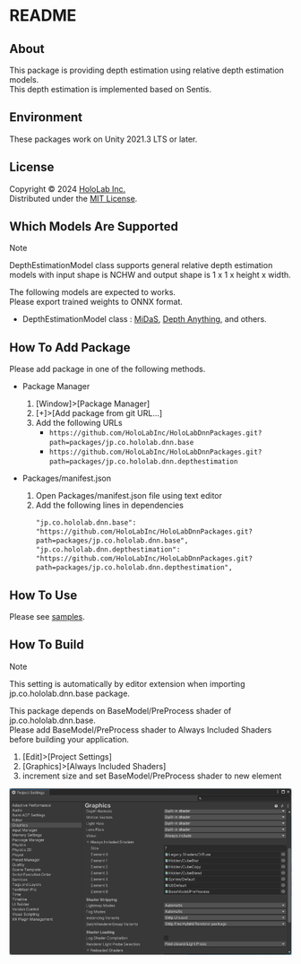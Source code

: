 # README

## About

This package is providing depth estimation using relative depth estimation models.  
This depth estimation is implemented based on Sentis.  

## Environment

These packages work on Unity 2021.3 LTS or later.  

## License

Copyright &copy; 2024 [HoloLab Inc.](https://hololab.co.jp/)  
Distributed under the [MIT License](LICENSE).  

## Which Models Are Supported

> [!NOTE]  
> DepthEstimationModel class supports general relative depth estimation models with input shape is NCHW and output shape is 1 x 1 x height x width.  

The following models are expected to works.  
Please export trained weights to ONNX format.  

* DepthEstimationModel class : [MiDaS](https://github.com/isl-org/MiDaS), [Depth Anything](https://github.com/LiheYoung/Depth-Anything), and others.

## How To Add Package

Please add package in one of the following methods.  

* Package Manager

    1. [Window]>[Package Manager]
    2. [+]>[Add package from git URL...]
    3. Add the following URLs
        * ```https://github.com/HoloLabInc/HoloLabDnnPackages.git?path=packages/jp.co.hololab.dnn.base```
        * ```https://github.com/HoloLabInc/HoloLabDnnPackages.git?path=packages/jp.co.hololab.dnn.depthestimation```

* Packages/manifest.json

    1. Open Packages/manifest.json file using text editor
    2. Add the following lines in dependencies
        ```
        "jp.co.hololab.dnn.base": "https://github.com/HoloLabInc/HoloLabDnnPackages.git?path=packages/jp.co.hololab.dnn.base",
        "jp.co.hololab.dnn.depthestimation": "https://github.com/HoloLabInc/HoloLabDnnPackages.git?path=packages/jp.co.hololab.dnn.depthestimation",
        ```

## How To Use

Please see [samples](../Samples~).  

## How To Build

> [!NOTE]  
> This setting is automatically by editor extension when importing jp.co.hololab.dnn.base package.  

This package depends on BaseModel/PreProcess shader of jp.co.hololab.dnn.base.  
Please add BaseModel/PreProcess shader to Always Included Shaders before building your application.  

1. [Edit]>[Project Settings]
2. [Graphics]>[Always Included Shaders]
3. increment size and set BaseModel/PreProcess shader to new element

![Always Included Shaders](image.png)
